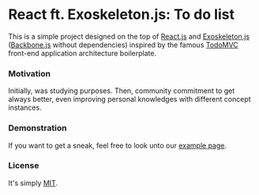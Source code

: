 # React ft. Exoskeleton.js: To do list

This is a simple project designed on the top of [React.js](http://facebook.github.io/react/) and [Exoskeleton.js](http://exosjs.com/) ([Backbone.js](http://backbonejs.org/) without dependencies) inspired by the famous [TodoMVC](http://todomvc.com/) front-end application architecture boilerplate.


### Motivation
Initially, was studying purposes. Then, community commitment to get always better, even improving personal knowledges with different concept instances.

### Demonstration
If you want to get a sneak, feel free to look unto our [example page](http://sergiors.github.io/react-exoskeleton-todo).

### License
It's simply [MIT](http://opensource.org/licenses/MIT).
